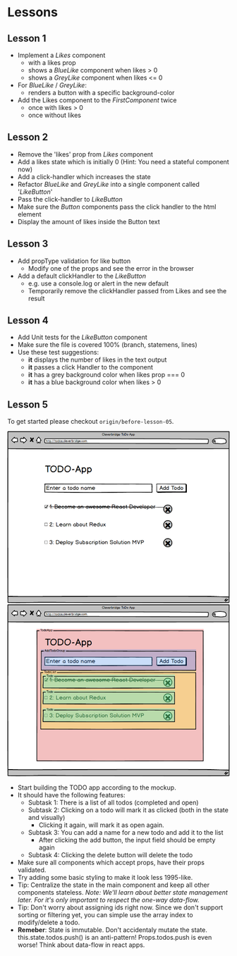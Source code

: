 # Lessons

## Lesson 1

- Implement a *Likes* component
  - with a likes prop
  - shows a *BlueLike* component when likes > 0
  - shows a *GreyLike* component when likes <= 0
- For *BlueLike* / *GreyLike*:
  - renders a button with a specific background-color
- Add the Likes component to the *FirstComponent* twice
  - once with likes > 0
  - once without likes


## Lesson 2

- Remove the 'likes' prop from *Likes* component
- Add a likes state which is initially 0 (Hint: You need a stateful component now)
- Add a click-handler which increases the state
- Refactor *BlueLike* and *GreyLike* into a single component called '*LikeButton*'
- Pass the click-handler to *LikeButton*
- Make sure the *Button* components pass the click handler to the html element
- Display the amount of likes inside the Button text


## Lesson 3

- Add propType validation for like button
  - Modify one of the props and see the error in the browser
- Add a default clickHandler to the *LikeButton*
  - e.g. use a console.log or alert in the new default
  - Temporarily remove the clickHandler passed from Likes and see the result


## Lesson 4

- Add Unit tests for the *LikeButton* component
- Make sure the file is covered 100% (branch, statemens, lines)
- Use these test suggestions:
  - **it** displays the number of likes in the text output
  - **it** passes a click Handler to the component
  - **it** has a grey background color when likes prop === 0
  - **it** has a blue background color when likes > 0

## Lesson 5

To get started please checkout `origin/before-lesson-05`.

![](images/todoApp.png "Todo App after lesson 5") ![](images/todoAppHighlights.png "Todo App with components highlighted")


- Start building the TODO app according to the mockup.
- It should have the following features:
  - Subtask 1: There is a list of all todos (completed and open)
  - Subtask 2: Clicking on a todo will mark it as clicked (both in the state and visually)
    - Clicking it again, will mark it as open again.
  - Subtask 3: You can add a name for a new todo and add it to the list
    - After clicking the add button, the input field should be empty again
  - Subtask 4: Clicking the delete button will delete the todo
- Make sure all components which accept props, have their props validated.
- Try adding some basic styling to make it look less 1995-like.
- Tip: Centralize the state in the main component and keep all other components stateless.
  *Note: We'll learn about better state management later. For it's only important to respect the one-way data-flow.*
- Tip: Don't worry about assigning ids right now. Since we don't support sorting or filtering yet, you can simple use the array index to modify/delete a todo.
- **Remeber**: State is immutable. Don't accidentaly mutate the state. this.state.todos.push() is an anti-pattern! Props.todos.push is even worse! Think about data-flow in react apps.
